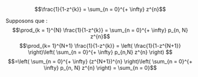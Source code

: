 $$\frac{1}{1-z^{k}} = \sum_{n = 0}^{+ \infty} z^{n}$$

Supposons que : 
$$\prod_{k = 1}^{N} \frac{1}{1-z^{k}} = \sum_{n = 0}^{+ \infty} p_{n, N} z^{n}$$
$$\prod_{k= 1}^{N+1} \frac{1}{1-z^{k}} = \left( \frac{1}{1-z^{N+1}} \right)\left( \sum_{n = 0}^{+ \infty} p_{n,N} z^{n} \right) $$
$$=\left( \sum_{n = 0}^{+ \infty} (z^{N+1})^{n} \right)\left( \sum_{n = 0}^{+ \infty} p_{n, N} z^{n} \right) = \sum_{n = 0}$$